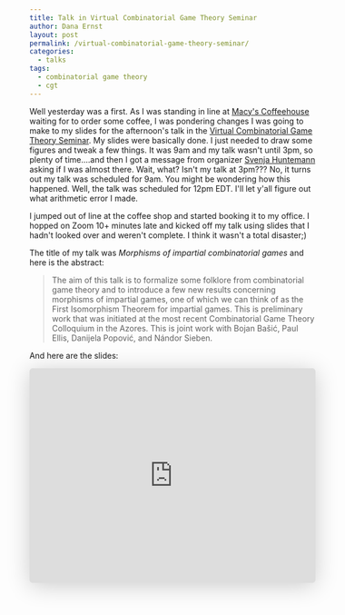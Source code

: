 ```yaml
---
title: Talk in Virtual Combinatorial Game Theory Seminar
author: Dana Ernst
layout: post
permalink: /virtual-combinatorial-game-theory-seminar/
categories:
  - talks
tags:
  - combinatorial game theory
  - cgt
---
```


Well yesterday was a first. As I was standing in line at [Macy's Coffeehouse](https://www.macyscoffee.net) waiting for to order some coffee, I was pondering changes I was going to make to my slides for the afternoon's talk in the [Virtual Combinatorial Game Theory Seminar](https://sites.google.com/view/virtual-cgt/seminar). My slides were basically done.  I just needed to draw some figures and tweak a few things.  It was 9am and my talk wasn't until 3pm, so plenty of time....and then I got a message from organizer [Svenja Huntemann](https://sites.google.com/concordia.ab.ca/svenjahuntemann/home) asking if I was almost there. Wait, what?  Isn't my talk at 3pm???  No, it turns out my talk was scheduled for 9am.  You might be wondering how this happened.  Well, the talk was scheduled for 12pm EDT.  I'll let y'all figure out what arithmetic error I made.

I jumped out of line at the coffee shop and started booking it to my office.  I hopped on Zoom 10+ minutes late and kicked off my talk using slides that I hadn't looked over and weren't complete. I think it wasn't a total disaster;)

The title of my talk was *Morphisms of impartial combinatorial games* and here is the abstract:

> The aim of this talk is to formalize some folklore from combinatorial game theory and to introduce a few new results concerning morphisms of impartial games, one of which we can think of as the First Isomorphism Theorem for impartial games. This is preliminary work that was initiated at the most recent Combinatorial Game Theory Colloquium in the Azores. This is joint work with Bojan Bašić, Paul Ellis, Danijela Popović, and Nándor Sieben.

And here are the slides:

<iframe class="speakerdeck-iframe" frameborder="0" src="https://speakerdeck.com/player/ea5ea7fbeebb4cf4a29f28a2502e2cc5" title="Morphisms of impartial combinatorial games" allowfullscreen="true" style="border: 0px; background: padding-box rgba(0, 0, 0, 0.1); margin: 0px; padding: 0px; border-radius: 6px; box-shadow: rgba(0, 0, 0, 0.2) 0px 5px 40px; width: 100%; height: auto; aspect-ratio: 560 / 420;" data-ratio="1.3333333333333333"></iframe>

<script defer class="speakerdeck-embed" data-id="ea5ea7fbeebb4cf4a29f28a2502e2cc5" data-ratio="1.33333333333333" src="//speakerdeck.com/assets/embed.js"></script>